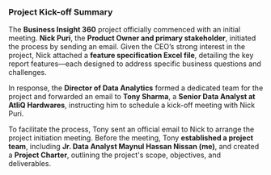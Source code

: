 ### **Project Kick-off Summary**  

The **Business Insight 360** project officially commenced with an initial meeting. **Nick Puri**, the **Product Owner and primary stakeholder**, initiated the process by sending an email. Given the CEO’s strong interest in the project, Nick attached a **feature specification Excel file**, detailing the key report features—each designed to address specific business questions and challenges.  

In response, the **Director of Data Analytics** formed a dedicated team for the project and forwarded an email to **Tony Sharma**, a **Senior Data Analyst at AtliQ Hardwares**, instructing him to schedule a kick-off meeting with Nick Puri.  

To facilitate the process, Tony sent an official email to Nick to arrange the project initiation meeting. Before the meeting, Tony **established a project team**, including **Jr. Data Analyst Maynul Hassan Nissan (me)**, and created a **Project Charter**, outlining the project's scope, objectives, and deliverables.
